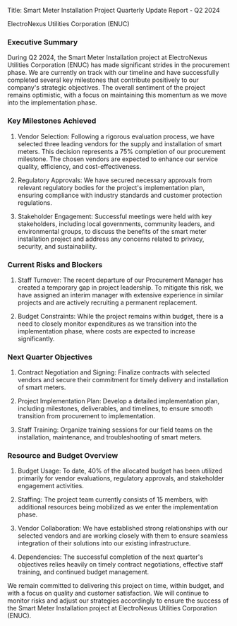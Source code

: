  Title: Smart Meter Installation Project Quarterly Update Report - Q2 2024

ElectroNexus Utilities Corporation (ENUC)

### Executive Summary

During Q2 2024, the Smart Meter Installation project at ElectroNexus Utilities Corporation (ENUC) has made significant strides in the procurement phase. We are currently on track with our timeline and have successfully completed several key milestones that contribute positively to our company's strategic objectives. The overall sentiment of the project remains optimistic, with a focus on maintaining this momentum as we move into the implementation phase.

### Key Milestones Achieved

1. Vendor Selection: Following a rigorous evaluation process, we have selected three leading vendors for the supply and installation of smart meters. This decision represents a 75% completion of our procurement milestone. The chosen vendors are expected to enhance our service quality, efficiency, and cost-effectiveness.

2. Regulatory Approvals: We have secured necessary approvals from relevant regulatory bodies for the project's implementation plan, ensuring compliance with industry standards and customer protection regulations.

3. Stakeholder Engagement: Successful meetings were held with key stakeholders, including local governments, community leaders, and environmental groups, to discuss the benefits of the smart meter installation project and address any concerns related to privacy, security, and sustainability.

### Current Risks and Blockers

1. Staff Turnover: The recent departure of our Procurement Manager has created a temporary gap in project leadership. To mitigate this risk, we have assigned an interim manager with extensive experience in similar projects and are actively recruiting a permanent replacement.

2. Budget Constraints: While the project remains within budget, there is a need to closely monitor expenditures as we transition into the implementation phase, where costs are expected to increase significantly.

### Next Quarter Objectives

1. Contract Negotiation and Signing: Finalize contracts with selected vendors and secure their commitment for timely delivery and installation of smart meters.

2. Project Implementation Plan: Develop a detailed implementation plan, including milestones, deliverables, and timelines, to ensure smooth transition from procurement to implementation.

3. Staff Training: Organize training sessions for our field teams on the installation, maintenance, and troubleshooting of smart meters.

### Resource and Budget Overview

1. Budget Usage: To date, 40% of the allocated budget has been utilized primarily for vendor evaluations, regulatory approvals, and stakeholder engagement activities.

2. Staffing: The project team currently consists of 15 members, with additional resources being mobilized as we enter the implementation phase.

3. Vendor Collaboration: We have established strong relationships with our selected vendors and are working closely with them to ensure seamless integration of their solutions into our existing infrastructure.

4. Dependencies: The successful completion of the next quarter's objectives relies heavily on timely contract negotiations, effective staff training, and continued budget management.

We remain committed to delivering this project on time, within budget, and with a focus on quality and customer satisfaction. We will continue to monitor risks and adjust our strategies accordingly to ensure the success of the Smart Meter Installation project at ElectroNexus Utilities Corporation (ENUC).